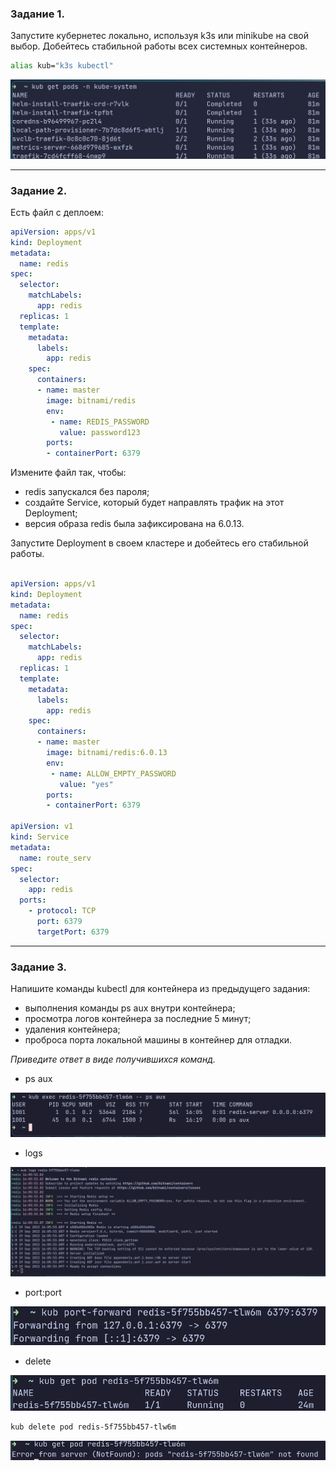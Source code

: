 ### Задание 1.


Запустите кубернетес локально, используя k3s или minikube на свой выбор.
Добейтесь стабильной работы всех системных контейнеров.

```sh
alias kub="k3s kubectl"
```

![k3s](https://github.com/NicholasKrupenin/netology_git/blob/main/Kubernetes/kubernetes_1/img/image_1.png)


---

### Задание 2.


Есть файл с деплоем:

```yaml
apiVersion: apps/v1
kind: Deployment
metadata:
  name: redis
spec:
  selector:
    matchLabels:
      app: redis
  replicas: 1
  template:
    metadata:
      labels:
        app: redis
    spec:
      containers:
      - name: master
        image: bitnami/redis
        env:
         - name: REDIS_PASSWORD
           value: password123
        ports:
        - containerPort: 6379
```

Измените файл так, чтобы:

- redis запускался без пароля;
- создайте Service, который будет направлять трафик на этот Deployment;
- версия образа redis была зафиксирована на 6.0.13.

Запустите Deployment в своем кластере и добейтесь его стабильной работы.

```yaml

apiVersion: apps/v1
kind: Deployment
metadata:
  name: redis
spec:
  selector:
    matchLabels:
      app: redis
  replicas: 1
  template:
    metadata:
      labels:
        app: redis
    spec:
      containers:
      - name: master
        image: bitnami/redis:6.0.13
        env:
         - name: ALLOW_EMPTY_PASSWORD
           value: "yes"
        ports:
        - containerPort: 6379

apiVersion: v1
kind: Service
metadata:
  name: route_serv
spec:
  selector:
    app: redis
  ports:
    - protocol: TCP
      port: 6379
      targetPort: 6379

```
---

### Задание 3.
Напишите команды kubectl для контейнера из предыдущего задания:
- выполнения команды ps aux внутри контейнера;
- просмотра логов контейнера за последние 5 минут;
- удаления контейнера;
- проброса порта локальной машины в контейнер для отладки.

*Приведите ответ в виде получившихся команд.*

 * ps aux
 
 ![ps_aux](https://github.com/NicholasKrupenin/netology_git/blob/main/Kubernetes/kubernetes_1/img/2022-09-19_19-20.png)

 * logs
 
 ![logs](https://github.com/NicholasKrupenin/netology_git/blob/main/Kubernetes/kubernetes_1/img/2022-09-19_19-16.png)

 * port:port
 
 ![port](https://github.com/NicholasKrupenin/netology_git/blob/main/Kubernetes/kubernetes_1/img/2022-09-19_19-29.png)

 * delete
 
 ![del](https://github.com/NicholasKrupenin/netology_git/blob/main/Kubernetes/kubernetes_1/img/2022-09-19_19-30.png)

 ```sh
 kub delete pod redis-5f755bb457-tlw6m

 ```

 ![del_2](https://github.com/NicholasKrupenin/netology_git/blob/main/Kubernetes/kubernetes_1/img/2022-09-19_19-30_1.png)


